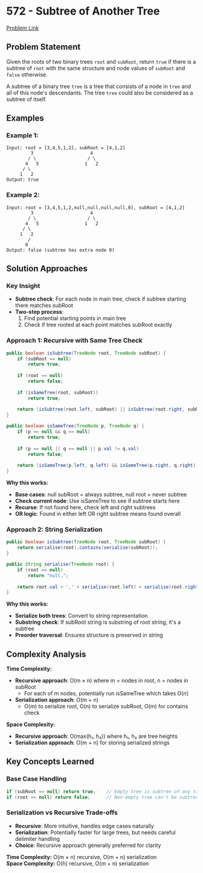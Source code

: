 # 572 - Subtree of Another Tree

[Problem Link](https://leetcode.com/problems/subtree-of-another-tree/)

## Problem Statement

Given the roots of two binary trees `root` and `subRoot`, return `true` if there is a subtree of `root` with the same structure and node values of `subRoot` and `false` otherwise.

A subtree of a binary tree `tree` is a tree that consists of a node in `tree` and all of this node's descendants. The tree `tree` could also be considered as a subtree of itself.

## Examples

### Example 1:
```
Input: root = [3,4,5,1,2], subRoot = [4,1,2]
         3                     4
        / \                   / \
       4   5                 1   2
      / \
     1   2
Output: true
```

### Example 2:
```
Input: root = [3,4,5,1,2,null,null,null,null,0], subRoot = [4,1,2]
         3                     4
        / \                   / \
       4   5                 1   2
      / \
     1   2
        /
       0
Output: false (subtree has extra node 0)
```

## Solution Approaches

### Key Insight
- **Subtree check**: For each node in main tree, check if subtree starting there matches subRoot
- **Two-step process**:
    1. Find potential starting points in main tree
    2. Check if tree rooted at each point matches subRoot exactly

### Approach 1: Recursive with Same Tree Check
```java
public boolean isSubtree(TreeNode root, TreeNode subRoot) {
    if (subRoot == null)
        return true;
    
    if (root == null)
        return false;
    
    if (isSameTree(root, subRoot))
        return true;
    
    return (isSubtree(root.left, subRoot) || isSubtree(root.right, subRoot));
}

public boolean isSameTree(TreeNode p, TreeNode q) {
    if (p == null && q == null)
        return true;
    
    if (p == null || q == null || p.val != q.val)
        return false;
    
    return (isSameTree(p.left, q.left) && isSameTree(p.right, q.right));
}
```

**Why this works:**
- **Base cases**: null subRoot = always subtree, null root = never subtree
- **Check current node**: Use isSameTree to see if subtree starts here
- **Recurse**: If not found here, check left and right subtrees
- **OR logic**: Found in either left OR right subtree means found overall

### Approach 2: String Serialization
```java
public boolean isSubtree(TreeNode root, TreeNode subRoot) {
    return serialise(root).contains(serialise(subRoot));
}

public String serialise(TreeNode root) {
    if (root == null)
        return "null,";
    
    return root.val + ',' + serialise(root.left) + serialise(root.right);
}
```

**Why this works:**
- **Serialize both trees**: Convert to string representation
- **Substring check**: If subRoot string is substring of root string, it's a subtree
- **Preorder traversal**: Ensures structure is preserved in string

## Complexity Analysis

**Time Complexity:**
- **Recursive approach**: O(m × n) where m = nodes in root, n = nodes in subRoot
    - For each of m nodes, potentially run isSameTree which takes O(n)
- **Serialization approach**: O(m + n)
    - O(m) to serialize root, O(n) to serialize subRoot, O(m) for contains check

**Space Complexity:**
- **Recursive approach**: O(max(h₁, h₂)) where h₁, h₂ are tree heights
- **Serialization approach**: O(m + n) for storing serialized strings

## Key Concepts Learned

### Base Case Handling
```java
if (subRoot == null) return true;    // Empty tree is subtree of any tree
if (root == null) return false;      // Non-empty tree can't be subtree of empty tree
```


### Serialization vs Recursive Trade-offs
- **Recursive**: More intuitive, handles edge cases naturally
- **Serialization**: Potentially faster for large trees, but needs careful delimiter handling
- **Choice**: Recursive approach generally preferred for clarity

**Time Complexity:** O(m × n) recursive, O(m + n) serialization  
**Space Complexity:** O(h) recursive, O(m + n) serialization